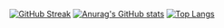 [![GitHub Streak](https://github-readme-streak-stats.herokuapp.com/?user=doej13671&theme=dark)](https://git.io/streak-stats)
[![Anurag's GitHub stats](https://github-readme-stats.vercel.app/api?username=doej13671)](https://github.com/anuraghazra/github-readme-stats)
[![Top Langs](https://github-readme-stats.vercel.app/api/top-langs/?username=doej13671)](https://github.com/anuraghazra/github-readme-stats)
